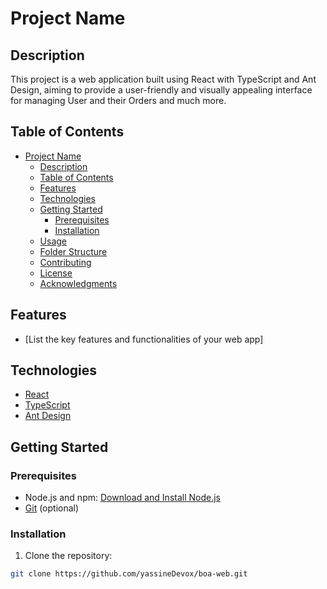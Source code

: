 # Project Name

## Description

This project is a web application built using React with TypeScript and Ant Design, aiming to provide a user-friendly and visually appealing interface for managing User and their Orders and much more.

## Table of Contents

- [Project Name](#project-name)
  - [Description](#description)
  - [Table of Contents](#table-of-contents)
  - [Features](#features)
  - [Technologies](#technologies)
  - [Getting Started](#getting-started)
    - [Prerequisites](#prerequisites)
    - [Installation](#installation)
  - [Usage](#usage)
  - [Folder Structure](#folder-structure)
  - [Contributing](#contributing)
  - [License](#license)
  - [Acknowledgments](#acknowledgments)

## Features

- [List the key features and functionalities of your web app]

## Technologies

- [React](https://reactjs.org/)
- [TypeScript](https://www.typescriptlang.org/)
- [Ant Design](https://ant.design/)

## Getting Started

### Prerequisites

- Node.js and npm: [Download and Install Node.js](https://nodejs.org/)
- [Git](https://git-scm.com/) (optional)

### Installation

1. Clone the repository:

```bash
git clone https://github.com/yassineDevox/boa-web.git
